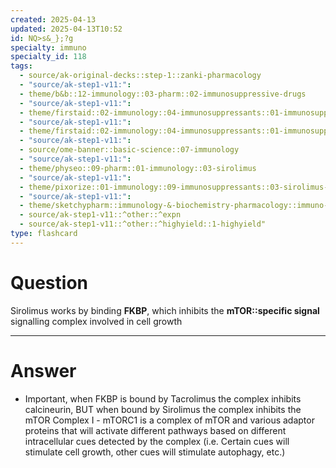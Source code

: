 ```yaml
---
created: 2025-04-13
updated: 2025-04-13T10:52
id: NQ>s&_};?g
specialty: immuno
specialty_id: 118
tags:
  - source/ak-original-decks::step-1::zanki-pharmacology
  - "source/ak-step1-v11:": 
  - theme/b&b::12-immunology::03-pharm::02-immunosuppressive-drugs
  - "source/ak-step1-v11:": 
  - theme/firstaid::02-immunology::04-immunosuppressants::01-immunosuppressants
  - "source/ak-step1-v11:": 
  - theme/firstaid::02-immunology::04-immunosuppressants::01-immunosuppressants::sirolimus/rapamycin
  - "source/ak-step1-v11:": 
  - source/ome-banner::basic-science::07-immunology
  - "source/ak-step1-v11:": 
  - theme/physeo::09-pharm::01-immunology::03-sirolimus
  - "source/ak-step1-v11:": 
  - theme/pixorize::01-immunology::09-immunosuppressants::03-sirolimus-(rapamycin)
  - "source/ak-step1-v11:": 
  - theme/sketchypharm::immunology-&-biochemistry-pharmacology::immuno-suppressives::transplant-rejection-prophylaxis
  - source/ak-step1-v11::^other::^expn
  - source/ak-step1-v11::^other::^highyield::1-highyield"
type: flashcard
---
```


# Question
Sirolimus works by binding **FKBP**, which inhibits the **mTOR::specific signal** signalling complex involved in cell growth

---

# Answer
- Important, when FKBP is bound by Tacrolimus the complex inhibits calcineurin, BUT when bound by Sirolimus the complex inhibits the mTOR Complex I       - mTORC1 is a complex of mTOR and various adaptor proteins that will activate different pathways based on different intracellular cues detected by the complex (i.e. Certain cues will stimulate cell growth, other cues will stimulate autophagy, etc.)